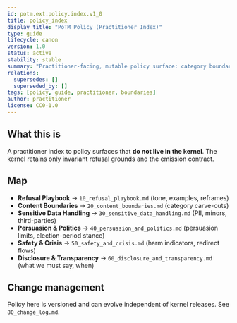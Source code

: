 ```yaml
---
id: potm.ext.policy.index.v1_0
title: policy_index
display_title: "PoTM Policy (Practitioner Index)"
type: guide
lifecycle: canon
version: 1.0
status: active
stability: stable
summary: "Practitioner-facing, mutable policy surface: category boundaries, examples, reframes."
relations:
  supersedes: []
  superseded_by: []
tags: [policy, guide, practitioner, boundaries]
author: practitioner
license: CC0-1.0
---
```


## What this is
A practitioner index to policy surfaces that **do not live in the kernel**. The kernel retains only invariant refusal grounds and the emission contract.

## Map
- **Refusal Playbook** → `10_refusal_playbook.md` (tone, examples, reframes)
- **Content Boundaries** → `20_content_boundaries.md` (category carve-outs)
- **Sensitive Data Handling** → `30_sensitive_data_handling.md` (PII, minors, third-parties)
- **Persuasion & Politics** → `40_persuasion_and_politics.md` (persuasion limits, election-period stance)
- **Safety & Crisis** → `50_safety_and_crisis.md` (harm indicators, redirect flows)
- **Disclosure & Transparency** → `60_disclosure_and_transparency.md` (what we must say, when)

## Change management
Policy here is versioned and can evolve independent of kernel releases. See `80_change_log.md`.
